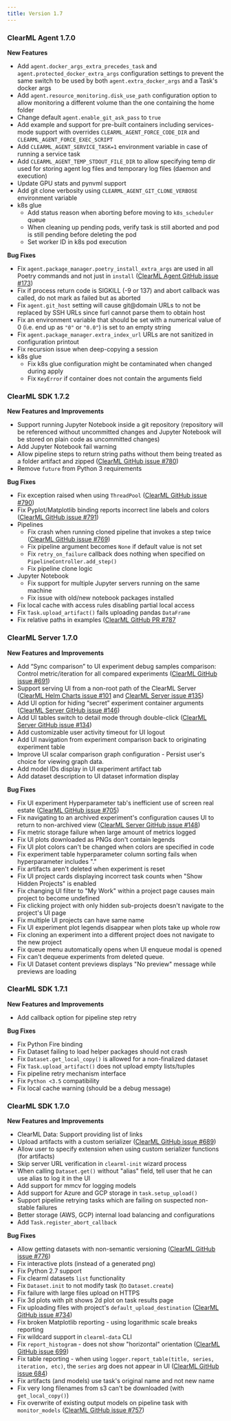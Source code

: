 ```yaml
---
title: Version 1.7
---
```


### ClearML Agent 1.7.0
**New Features**
* Add `agent.docker_args_extra_precedes_task` and `agent.protected_docker_extra_args` configuration settings to prevent 
the same switch to be used by both `agent.extra_docker_args` and a Task's docker args
* Add `agent.resource_monitoring.disk_use_path` configuration option to allow monitoring a different volume than the one 
containing the home folder
* Change default `agent.enable_git_ask_pass` to `true`
* Add example and support for pre-built containers including services-mode support with overrides `CLEARML_AGENT_FORCE_CODE_DIR` 
and `CLEARML_AGENT_FORCE_EXEC_SCRIPT`
* Add `CLEARML_AGENT_SERVICE_TASK=1` environment variable in case of running a service task
* Add `CLEARML_AGENT_TEMP_STDOUT_FILE_DIR` to allow specifying temp dir used for storing agent log files and temporary 
log files (daemon and execution)
* Update GPU stats and pynvml support
* Add git clone verbosity using `CLEARML_AGENT_GIT_CLONE_VERBOSE` environment variable
* k8s glue
  * Add status reason when aborting before moving to `k8s_scheduler` queue
  * When cleaning up pending pods, verify task is still aborted and pod is still pending before deleting the pod
  * Set worker ID in k8s pod execution

**Bug Fixes**
* Fix `agent.package_manager.poetry_install_extra_args` are used in all Poetry commands and not just in `install` ([ClearML Agent GitHub issue #173](https://github.com/allegroai/clearml-agent/issues/173))
* Fix if process return code is SIGKILL (-9 or 137) and abort callback was called, do not mark as failed but as aborted
* Fix `agent.git_host` setting will cause git@domain URLs to not be replaced by SSH URLs since furl cannot parse them to 
obtain host
* Fix an environment variable that should be set with a numerical value of 0 (i.e. end up as `"0"` or `"0.0"`) is set to 
an empty string
* Fix `agent.package_manager.extra_index_url` URLs are not sanitized in configuration printout
* Fix recursion issue when deep-copying a session
* k8s glue
  * Fix k8s glue configuration might be contaminated when changed during apply
  * Fix `KeyError` if container does not contain the arguments field 

### ClearML SDK 1.7.2
**New Features and Improvements**
* Support running Jupyter Notebook inside a git repository (repository will be referenced without uncommitted changes 
  and Jupyter Notebook will be stored on plain code as uncommitted changes)
* Add Jupyter Notebook fail warning
* Allow pipeline steps to return string paths without them being treated as a folder artifact and zipped ([ClearML GitHub issue #780](https://github.com/allegroai/clearml/issues/780))
* Remove `future` from Python 3 requirements

**Bug Fixes**
* Fix exception raised when using `ThreadPool` ([ClearML GitHub issue #790](https://github.com/allegroai/clearml/issues/790))
* Fix Pyplot/Matplotlib binding reports incorrect line labels and colors ([ClearML GitHub issue #791](https://github.com/allegroai/clearml/issues/791))
* Pipelines
    * Fix crash when running cloned pipeline that invokes a step twice ([ClearML GitHub issue #769](https://github.com/allegroai/clearml/issues/769))
    * Fix pipeline argument becomes `None` if default value is not set
    * Fix `retry_on_failure` callback does nothing when specified on `PipelineController.add_step()`
    * Fix pipeline clone logic
* Jupyter Notebook
    * Fix support for multiple Jupyter servers running on the same machine
    * Fix issue with old/new notebook packages installed
* Fix local cache with access rules disabling partial local access
* Fix `Task.upload_artifact()` fails uploading pandas `DataFrame`
* Fix relative paths in examples ([ClearML GitHub PR #787](https://github.com/allegroai/clearml/issues/787)

### ClearML Server 1.7.0
**New Features and Improvements**
* Add “Sync comparison” to UI experiment debug samples comparison: Control metric/iteration for all compared experiments ([ClearML GitHub issue #691](https://github.com/allegroai/clearml/issues/691))
* Support serving UI from a non-root path of the ClearML Server ([ClearML Helm Charts issue #101](https://github.com/allegroai/clearml-helm-charts/issues/101) and [ClearML Server issue #135](https://github.com/allegroai/clearml-server/issues/135))
* Add UI option for hiding “secret” experiment container arguments ([ClearML Server GitHub issue #146](https://github.com/allegroai/clearml-server/issues/146))
* Add UI tables switch to detail mode through double-click ([ClearML Server GitHub issue #134](https://github.com/allegroai/clearml-server/issues/134))
* Add customizable user activity timeout for UI logout
* Add UI navigation from experiment comparison back to originating experiment table
* Improve UI scalar comparison graph configuration - Persist user's choice for viewing graph data.
* Add model IDs display in UI experiment artifact tab
* Add dataset description to UI dataset information display

**Bug Fixes**
* Fix UI experiment Hyperparameter tab's inefficient use of screen real estate ([ClearML GitHub issue #705](https://github.com/allegroai/clearml/issues/705))
* Fix navigating to an archived experiment's configuration causes UI to return to non-archived view ([ClearML Server GitHub issue #148](https://github.com/allegroai/clearml-server/issues/148))
* Fix metric storage failure when large amount of metrics logged
* Fix UI plots downloaded as PNGs don't contain legends
* Fix UI plot colors can't be changed when colors are specified in code
* Fix experiment table hyperparameter column sorting fails when hyperparameter includes "."
* Fix artifacts aren't deleted when experiment is reset
* Fix UI project cards displaying incorrect task counts when "Show Hidden Projects" is enabled
* Fix changing UI filter to "My Work" within a project page causes main project to become undefined
* Fix clicking project with only hidden sub-projects doesn't navigate to the project's UI page
* Fix multiple UI projects can have same name
* Fix UI experiment plot legends disappear when plots take up whole row
* Fix cloning an experiment into a different project does not navigate to the new project
* Fix queue menu automatically opens when UI enqueue modal is opened
* Fix can't dequeue experiments from deleted queue.
* Fix UI Dataset content previews displays "No preview" message while previews are loading

### ClearML SDK 1.7.1

**New Features and Improvements**
* Add callback option for pipeline step retry

**Bug Fixes**
* Fix Python Fire binding
* Fix Dataset failing to load helper packages should not crash
* Fix `Dataset.get_local_copy()` is allowed for a non-finalized dataset
* Fix `Task.upload_artifact()` does not upload empty lists/tuples
* Fix pipeline retry mechanism interface
* Fix `Python <3.5` compatibility
* Fix local cache warning (should be a debug message)

### ClearML SDK 1.7.0

**New Features and Improvements**
* ClearML Data: Support providing list of links
* Upload artifacts with a custom serializer ([ClearML GitHub issue #689](https://github.com/allegroai/clearml/issues/689))
* Allow user to specify extension when using custom serializer functions (for artifacts)
* Skip server URL verification in `clearml-init` wizard process
* When calling `Dataset.get()` without "alias" field, tell user that he can use alias to log it in the UI
* Add support for mmcv for logging models
* Add support for Azure and GCP storage in `task.setup_upload()`
* Support pipeline retrying tasks which are failing on suspected non-stable failures
* Better storage (AWS, GCP) internal load balancing and configurations
* Add `Task.register_abort_callback`

**Bug Fixes**
* Allow getting datasets with non-semantic versioning ([ClearML GitHub issue #776](https://github.com/allegroai/clearml/issues/776))
* Fix interactive plots (instead of a generated png)
* Fix Python 2.7 support
* Fix clearml datasets `list` functionality
* Fix `Dataset.init` to not modify task (to `Dataset.create`)
* Fix failure with large files upload on HTTPS
* Fix 3d plots with plt shows 2d plot on task results page
* Fix uploading files with project's `default_upload_destination` ([ClearML GitHub issue #734](https://github.com/allegroai/clearml/issues/734))
* Fix broken Matplotlib reporting - using logarithmic scale breaks reporting
* Fix wildcard support in `clearml-data` CLI
* Fix `report_histogram` - does not show "horizontal" orientation ([ClearML GitHub issue 699](https://github.com/allegroai/clearml/issues/699))
* Fix table reporting - when using `logger.report_table(title, series, iteration, etc)`, the `series` arg does not appear in UI ([ClearML GitHub issue 684](https://github.com/allegroai/clearml/issues/684))
* Fix artifacts (and models) use task's original name and not new name
* Fix very long filenames from s3 can't be downloaded (with `get_local_copy()`)
* Fix overwrite of existing output models on pipeline task with `monitor_models` ([ClearML GitHub issue #757](https://github.com/allegroai/clearml/issues/757))
